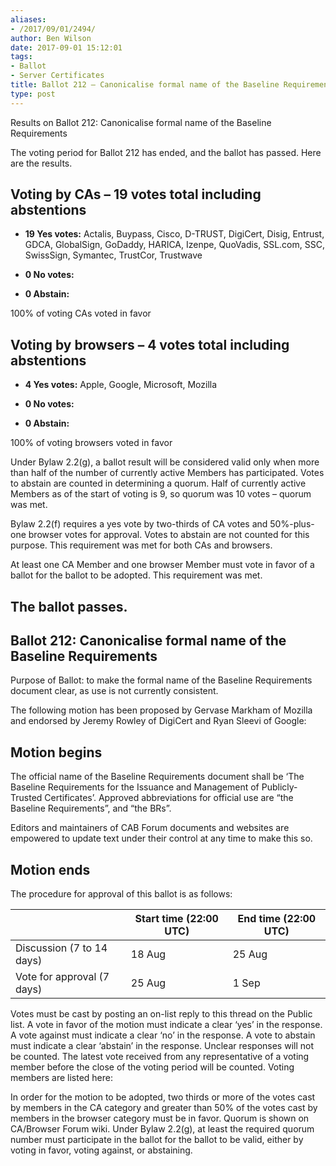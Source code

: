 ```yaml
---
aliases:
- /2017/09/01/2494/
author: Ben Wilson
date: 2017-09-01 15:12:01
tags:
- Ballot
- Server Certificates
title: Ballot 212 – Canonicalise formal name of the Baseline Requirements
type: post
---
```


Results on Ballot 212: Canonicalise formal name of the Baseline Requirements

The voting period for Ballot 212 has ended, and the ballot has passed. Here are the results.

## Voting by CAs – 19 votes total including abstentions

- **19 Yes votes:** Actalis, Buypass, Cisco, D-TRUST, DigiCert, Disig, Entrust, GDCA, GlobalSign, GoDaddy, HARICA, Izenpe, QuoVadis, SSL.com, SSC, SwissSign, Symantec, TrustCor, Trustwave

- **0 No votes:**

- **0 Abstain:**

100% of voting CAs voted in favor

## Voting by browsers – 4 votes total including abstentions

- **4 Yes votes:** Apple, Google, Microsoft, Mozilla

- **0 No votes:**

- **0 Abstain:**

100% of voting browsers voted in favor

Under Bylaw 2.2(g), a ballot result will be considered valid only when more than half of the number of currently active Members has participated. Votes to abstain are counted in determining a quorum. Half of currently active Members as of the start of voting is 9, so quorum was 10 votes – quorum was met.

Bylaw 2.2(f) requires a yes vote by two-thirds of CA votes and 50%-plus-one browser votes for approval. Votes to abstain are not counted for this purpose. This requirement was met for both CAs and browsers.

At least one CA Member and one browser Member must vote in favor of a ballot for the ballot to be adopted. This requirement was met.

## The ballot passes.

## Ballot 212: Canonicalise formal name of the Baseline Requirements

Purpose of Ballot: to make the formal name of the Baseline Requirements document clear, as use is not currently consistent.

The following motion has been proposed by Gervase Markham of Mozilla and endorsed by Jeremy Rowley of DigiCert and Ryan Sleevi of Google:

## Motion begins

The official name of the Baseline Requirements document shall be ‘The Baseline Requirements for the Issuance and Management of Publicly-Trusted Certificates’. Approved abbreviations for official use are “the Baseline Requirements”, and “the BRs”.

Editors and maintainers of CAB Forum documents and websites are empowered to update text under their control at any time to make this so.

## Motion ends

The procedure for approval of this ballot is as follows:

|                            | Start time (22:00 UTC) | End time (22:00 UTC) |
| -------------------------- | ---------------------- | -------------------- |
| Discussion (7 to 14 days)  | 18 Aug                 | 25 Aug               |
| Vote for approval (7 days) | 25 Aug                 | 1 Sep                |


Votes must be cast by posting an on-list reply to this thread on the Public list. A vote in favor of the motion must indicate a clear ‘yes’ in the response. A vote against must indicate a clear ‘no’ in the response. A vote to abstain must indicate a clear ‘abstain’ in the response. Unclear responses will not be counted. The latest vote received from any representative of a voting member before the close of the voting period will be counted. Voting members are listed here:

In order for the motion to be adopted, two thirds or more of the votes cast by members in the CA category and greater than 50% of the votes cast by members in the browser category must be in favor. Quorum is shown on CA/Browser Forum wiki. Under Bylaw 2.2(g), at least the required quorum number must participate in the ballot for the ballot to be valid, either by voting in favor, voting against, or abstaining.